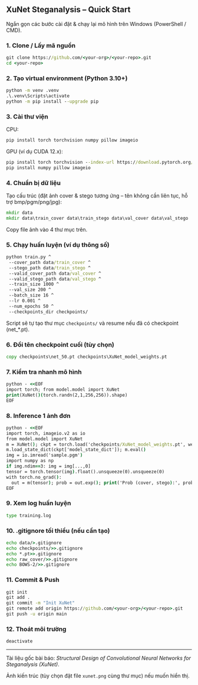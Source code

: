 ## XuNet Steganalysis – Quick Start

Ngắn gọn các bước cài đặt & chạy lại mô hình trên Windows (PowerShell / CMD).

### 1. Clone / Lấy mã nguồn
```cmd
git clone https://github.com/<your-org>/<your-repo>.git
cd <your-repo>
```

### 2. Tạo virtual environment (Python 3.10+)
```cmd
python -m venv .venv
.\.venv\Scripts\activate
python -m pip install --upgrade pip
```

### 3. Cài thư viện
CPU:
```cmd
pip install torch torchvision numpy pillow imageio
```
GPU (ví dụ CUDA 12.x):
```cmd
pip install torch torchvision --index-url https://download.pytorch.org/whl/cu121
pip install numpy pillow imageio
```

### 4. Chuẩn bị dữ liệu
Tạo cấu trúc (đặt ảnh cover & stego tương ứng – tên không cần liên tục, hỗ trợ bmp/pgm/png/jpg):
```cmd
mkdir data
mkdir data\train_cover data\train_stego data\val_cover data\val_stego
```
Copy file ảnh vào 4 thư mục trên.

### 5. Chạy huấn luyện (ví dụ thông số)
```cmd
python train.py ^
 --cover_path data/train_cover ^
 --stego_path data/train_stego ^
 --valid_cover_path data/val_cover ^
 --valid_stego_path data/val_stego ^
 --train_size 1000 ^
 --val_size 200 ^
 --batch_size 16 ^
 --lr 0.001 ^
 --num_epochs 50 ^
 --checkpoints_dir checkpoints/
```

Script sẽ tự tạo thư mục `checkpoints/` và resume nếu đã có checkpoint (net_*.pt).

### 6. Đổi tên checkpoint cuối (tùy chọn)
```cmd
copy checkpoints\net_50.pt checkpoints\XuNet_model_weights.pt
```

### 7. Kiểm tra nhanh mô hình
```cmd
python - <<EOF
import torch; from model.model import XuNet
print(XuNet()(torch.randn(2,1,256,256)).shape)
EOF
```

### 8. Inference 1 ảnh đơn
```cmd
python - <<EOF
import torch, imageio.v2 as io
from model.model import XuNet
m = XuNet(); ckpt = torch.load('checkpoints/XuNet_model_weights.pt', weights_only=False, map_location='cpu')
m.load_state_dict(ckpt['model_state_dict']); m.eval()
img = io.imread('sample.pgm')
import numpy as np
if img.ndim==3: img = img[...,0]
tensor = torch.tensor(img).float().unsqueeze(0).unsqueeze(0)
with torch.no_grad():
  out = m(tensor); prob = out.exp(); print('Prob (cover, stego):', prob.tolist())
EOF
```

### 9. Xem log huấn luyện
```cmd
type training.log
```

### 10. .gitignore tối thiểu (nếu cần tạo)
```cmd
echo data/>.gitignore
echo checkpoints/>>.gitignore
echo *.pt>>.gitignore
echo raw_cover/>>.gitignore
echo BOWS-2/>>.gitignore
```

### 11. Commit & Push
```cmd
git init
git add .
git commit -m "Init XuNet"
git remote add origin https://github.com/<your-org>/<your-repo>.git
git push -u origin main
```

### 12. Thoát môi trường
```cmd
deactivate
```

---
Tài liệu gốc bài báo: *Structural Design of Convolutional Neural Networks for Steganalysis (XuNet)*.

Ảnh kiến trúc (tùy chọn đặt file `xunet.png` cùng thư mục) nếu muốn hiển thị.
